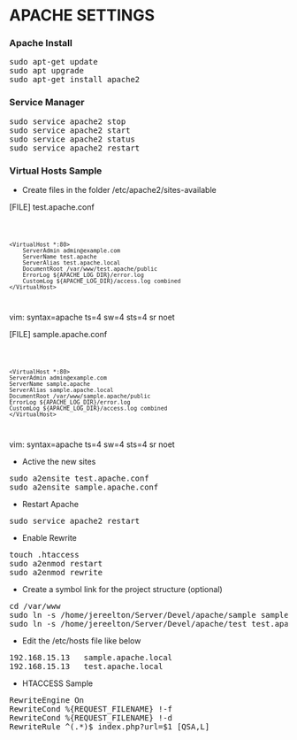 
# APACHE SETTINGS

### Apache Install

<pre>
sudo apt-get update
sudo apt upgrade
sudo apt-get install apache2
</pre>

### Service Manager

<pre>
sudo service apache2 stop
sudo service apache2 start
sudo service apache2 status
sudo service apache2 restart
</pre>

### Virtual Hosts Sample

- Create files in the folder /etc/apache2/sites-available

[FILE] test.apache.conf

<code>

    <VirtualHost *:80>
        ServerAdmin admin@example.com
        ServerName test.apache
        ServerAlias test.apache.local
        DocumentRoot /var/www/test.apache/public
        ErrorLog ${APACHE_LOG_DIR}/error.log
        CustomLog ${APACHE_LOG_DIR}/access.log combined
    </VirtualHost>

</code>

vim: syntax=apache ts=4 sw=4 sts=4 sr noet

[FILE] sample.apache.conf

<code>

    <VirtualHost *:80>
    ServerAdmin admin@example.com
    ServerName sample.apache
    ServerAlias sample.apache.local
    DocumentRoot /var/www/sample.apache/public
    ErrorLog ${APACHE_LOG_DIR}/error.log
    CustomLog ${APACHE_LOG_DIR}/access.log combined
    </VirtualHost>

</code>

vim: syntax=apache ts=4 sw=4 sts=4 sr noet

- Active the new sites

<pre>
sudo a2ensite test.apache.conf
sudo a2ensite sample.apache.conf
</pre>

- Restart Apache

<pre>
sudo service apache2 restart
</pre>

- Enable Rewrite

<pre>
touch .htaccess
sudo a2enmod restart
sudo a2enmod rewrite
</pre>

- Create a symbol link for the project structure (optional)

<pre>
cd /var/www
sudo ln -s /home/jereelton/Server/Devel/apache/sample sample.apache
sudo ln -s /home/jereelton/Server/Devel/apache/test test.apache
</pre>

- Edit the /etc/hosts file like below

<pre>
192.168.15.13   sample.apache.local
192.168.15.13   test.apache.local
</pre>

- HTACCESS Sample

<pre>
RewriteEngine On
RewriteCond %{REQUEST_FILENAME} !-f
RewriteCond %{REQUEST_FILENAME} !-d
RewriteRule ^(.*)$ index.php?url=$1 [QSA,L]
</pre>

